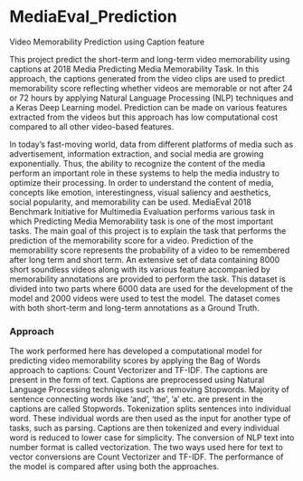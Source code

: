 # MediaEval_Prediction
Video Memorability Prediction using Caption feature

This project predict the short-term and long-term video memorability using captions at 2018 Media Predicting Media Memorability Task. In this approach, the captions generated from the video clips are used to predict memorability score reflecting whether videos are memorable or not after 24 or 72 hours by applying Natural Language Processing (NLP) techniques and a Keras Deep Learning model. Prediction can be made on various features extracted from the videos but this approach has low computational cost compared to all other video-based features.

In today’s fast-moving world, data from different platforms of media such as advertisement, information extraction, and social media are growing exponentially. Thus, the ability to recognize the content of the media perform an important role in these systems to help the media industry to optimize their processing. In order to understand the content of media,  concepts like emotion, interestingness, visual saliency and aesthetics, social popularity, and memorability can be used. 
MediaEval 2018 Benchmark Initiative for Multimedia Evaluation performs various task in which Predicting Media Memorability task is one of the most important tasks. 
The main goal of this project is to explain the task that performs the prediction of the memorability score for a video. Prediction of the memorability score represents the probability of a video to be remembered after long term and short term. An extensive set of data containing 8000 short soundless videos along with its various feature accompanied by memorability annotations are provided to perform the task. This dataset is divided into two parts where 6000 data are used for the development of the model and 2000 videos were used to test the model. The dataset comes with both short-term and long-term annotations as a Ground Truth.

### Approach

The work performed here has developed a computational model for predicting video memorability scores by applying the Bag of Words approach to captions: Count Vectorizer and TF-IDF.
The captions are present in the form of text. Captions are preprocessed using Natural Language Processing techniques such as removing Stopwords. Majority of sentence connecting words like ‘and’, ‘the’, ’a’ etc. are present in the captions are called Stopwords.
Tokenization splits sentences into individual word. These individual words are then used as the input for another type of tasks, such as parsing. Captions are then tokenized and every individual word is reduced to lower case for simplicity.
The conversion of NLP text into number format is called vectorization. The two ways used here for text to vector conversions are Count Vectorizer and TF-IDF. The performance of the model is compared after using both the approaches.

